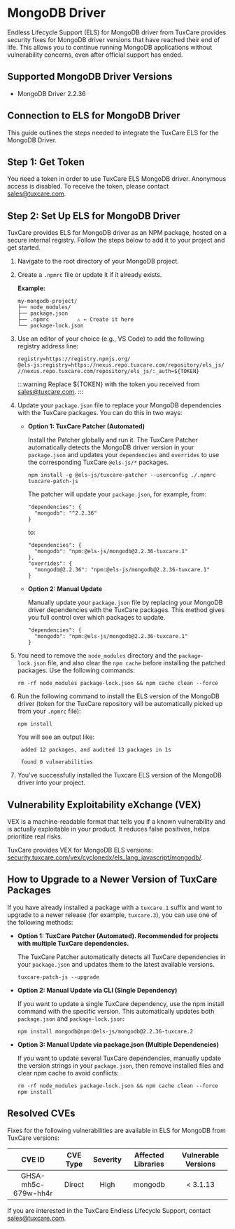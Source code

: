 # MongoDB Driver

Endless Lifecycle Support (ELS) for MongoDB driver from TuxCare provides security fixes for MongoDB driver versions that have reached their end of life. This allows you to continue running MongoDB applications without vulnerability concerns, even after official support has ended.

## Supported MongoDB Driver Versions

* MongoDB Driver 2.2.36

## Connection to ELS for MongoDB Driver

This guide outlines the steps needed to integrate the TuxCare ELS for the MongoDB Driver.

## Step 1: Get Token

You need a token in order to use TuxCare ELS MongoDB driver. Anonymous access is disabled. To receive the token, please contact [sales@tuxcare.com](mailto:sales@tuxcare.com).

## Step 2: Set Up ELS for MongoDB Driver

TuxCare provides ELS for MongoDB driver as an NPM package, hosted on a secure internal registry. Follow the steps below to add it to your project and get started.

1. Navigate to the root directory of your MongoDB project.
2. Create a `.npmrc` file or update it if it already exists.

   **Example:**

   ```text
   my-mongodb-project/
   ├── node_modules/
   ├── package.json
   ├── .npmrc         ⚠️ ← Create it here
   └── package-lock.json
   ```

3. Use an editor of your choice (e.g., VS Code) to add the following registry address line:

   <CodeWithCopy>

   ```text
   registry=https://registry.npmjs.org/
   @els-js:registry=https://nexus.repo.tuxcare.com/repository/els_js/
   //nexus.repo.tuxcare.com/repository/els_js/:_auth=${TOKEN}
   ```

   </CodeWithCopy>

   :::warning
   Replace ${TOKEN} with the token you received from [sales@tuxcare.com](mailto:sales@tuxcare.com).
   :::

4. Update your `package.json` file to replace your MongoDB dependencies with the TuxCare packages. You can do this in two ways:

   * **Option 1: TuxCare Patcher (Automated)**

     Install the Patcher globally and run it. The TuxCare Patcher automatically detects the MongoDB driver version in your `package.json` and updates your `dependencies` and `overrides` to use the corresponding TuxCare `@els-js/*` packages.

     <CodeWithCopy>

     ```text
     npm install -g @els-js/tuxcare-patcher --userconfig ./.npmrc
     tuxcare-patch-js
     ```

     </CodeWithCopy>

     The patcher will update your `package.json`, for example, from:

     ```text
     "dependencies": {
       "mongodb": "^2.2.36"
     }
     ```

     to:

     ```text
     "dependencies": {
       "mongodb": "npm:@els-js/mongodb@2.2.36-tuxcare.1"
     },
     "overrides": {
       "mongodb@2.2.36": "npm:@els-js/mongodb@2.2.36-tuxcare.1"
     }
     ```
    
   * **Option 2: Manual Update**

     Manually update your `package.json` file by replacing your MongoDB driver dependencies with the TuxCare packages. This method gives you full control over which packages to update.

     <CodeWithCopy>

     ```text
     "dependencies": {
       "mongodb": "npm:@els-js/mongodb@2.2.36-tuxcare.1"
     }
     ```

     </CodeWithCopy>

5. You need to remove the `node_modules` directory and the `package-lock.json` file, and also clear the `npm cache` before installing the patched packages. Use the following commands:
   
   <CodeWithCopy>

   ```text
   rm -rf node_modules package-lock.json && npm cache clean --force
   ```

   </CodeWithCopy>

6. Run the following command to install the ELS version of the MongoDB driver (token for the TuxCare repository will be automatically picked up from your `.npmrc` file):

   <CodeWithCopy>

   ```text
   npm install
   ```

   </CodeWithCopy>

   You will see an output like:

   ```text
    added 12 packages, and audited 13 packages in 1s
    
    found 0 vulnerabilities
   ```

7. You've successfully installed the Tuxcare ELS version of the MongoDB driver into your project.

## Vulnerability Exploitability eXchange (VEX) 

VEX is a machine-readable format that tells you if a known vulnerability and is actually exploitable in your product. It reduces false positives, helps prioritize real risks.

TuxCare provides VEX for MongoDB ELS versions: [security.tuxcare.com/vex/cyclonedx/els_lang_javascript/mongodb/](https://security.tuxcare.com/vex/cyclonedx/els_lang_javascript/mongodb/).

## How to Upgrade to a Newer Version of TuxCare Packages

If you have already installed a package with a `tuxcare.1` suffix and want to upgrade to a newer release (for example, `tuxcare.3`), you can use one of the following methods:

* **Option 1: TuxCare Patcher (Automated). Recommended for projects with multiple TuxCare dependencies.**

  The TuxCare Patcher automatically detects all TuxCare dependencies in your `package.json` and updates them to the latest available versions.

  <CodeWithCopy>

  ```text
  tuxcare-patch-js --upgrade
  ```

  </CodeWithCopy>

* **Option 2: Manual Update via CLI (Single Dependency)**

  If you want to update a single TuxCare dependency, use the npm install command with the specific version. This automatically updates both `package.json` and `package-lock.json`:

  <CodeWithCopy>

  ```text
  npm install mongodb@npm:@els-js/mongodb@2.2.36-tuxcare.2
  ```

  </CodeWithCopy>

* **Option 3: Manual Update via package.json (Multiple Dependencies)**

  If you want to update several TuxCare dependencies, manually update the version strings in your `package.json`, then remove installed files and clear npm cache to avoid conflicts:

  <CodeWithCopy>

  ```text
  rm -rf node_modules package-lock.json && npm cache clean --force
  npm install
  ```

  </CodeWithCopy>

## Resolved CVEs

Fixes for the following vulnerabilities are available in ELS for MongoDB from TuxCare versions:

| CVE ID         | CVE Type | Severity | Affected Libraries | Vulnerable Versions |
| :------------: | :------: |:--------:|:------------------:| :----------------: |
| GHSA-mh5c-679w-hh4r | Direct   | High     | mongodb           | < 3.1.13          |

If you are interested in the TuxCare Endless Lifecycle Support, contact [sales@tuxcare.com](mailto:sales@tuxcare.com).
